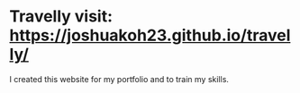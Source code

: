 # Travelly visit: https://joshuakoh23.github.io/travelly/
I created this website for my portfolio and to train my skills.

